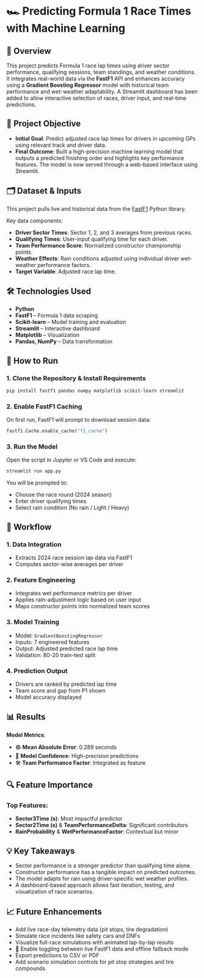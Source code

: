 # 🏎️ Predicting Formula 1 Race Times with Machine Learning

## 🧩 Overview
This project predicts Formula 1 race lap times using driver sector performance, qualifying sessions, team standings, and weather conditions. It integrates real-world data via the **FastF1** API and enhances accuracy using a **Gradient Boosting Regressor** model with historical team performance and wet-weather adaptability.
A Streamlit dashboard has been added to allow interactive selection of races, driver input, and real-time predictions.

## 🎯 Project Objective

- **Initial Goal**: Predict adjusted race lap times for drivers in upcoming GPs using relevant track and driver data.
- **Final Outcome**: Built a high-precision machine learning model that outputs a predicted finishing order and highlights key performance features. The model is now served through a web-based interface using Streamlit.

## 🗂️ Dataset & Inputs

This project pulls live and historical data from the [FastF1](https://theoehrly.github.io/Fast-F1/) Python library.

Key data components:
- **Driver Sector Times**: Sector 1, 2, and 3 averages from previous races.
- **Qualifying Times**: User-input qualifying time for each driver.
- **Team Performance Score**: Normalized constructor championship points.
- **Weather Effects**: Rain conditions adjusted using individual driver wet-weather performance factors.
- **Target Variable**: Adjusted race lap time.

## 🛠️ Technologies Used

- **Python**
- **FastF1** – Formula 1 data scraping
- **Scikit-learn** – Model training and evaluation
- **Streamlit** – Interactive dashboard
- **Matplotlib** – Visualization
- **Pandas, NumPy** – Data transformation

## 🚀 How to Run

### 1. Clone the Repository & Install Requirements
```bash
pip install fastf1 pandas numpy matplotlib scikit-learn streamlit
```

### 2. Enable FastF1 Caching
On first run, FastF1 will prompt to download session data:
```python
fastf1.Cache.enable_cache("f1_cache")
```

### 3. Run the Model
Open the script in Jupyter or VS Code and execute:
```bash
streamlit run app.py
```

You will be prompted to:
- Choose the race round (2024 season)
- Enter driver qualifying times
- Select rain condition (No rain / Light / Heavy)

## 🔁 Workflow

### 1. Data Integration
- Extracts 2024 race session lap data via FastF1
- Computes sector-wise averages per driver

### 2. Feature Engineering
- Integrates wet performance metrics per driver
- Applies rain-adjustment logic based on user input
- Maps constructor points into normalized team scores

### 3. Model Training
- Model: `GradientBoostingRegressor`
- Inputs: 7 engineered features
- Output: Adjusted predicted race lap time
- Validation: 80-20 train-test split

### 4. Prediction Output
- Drivers are ranked by predicted lap time
- Team score and gap from P1 shown
- Model accuracy displayed

## 📊 Results
**Model Metrics**:
- 🟢 **Mean Absolute Error**: 0.289 seconds
- 🧠 **Model Confidence**: High-precision predictions
- 🛠️ **Team Performance Factor**: Integrated as feature

## 🔍 Feature Importance
### Top Features:
- **Sector3Time (s)**: Most impactful predictor  
- **Sector2Time (s)** & **TeamPerformanceDelta**: Significant contributors  
- **RainProbability** & **WetPerformanceFactor**: Contextual but minor  

## 💡 Key Takeaways

- Sector performance is a stronger predictor than qualifying time alone.
- Constructor performance has a tangible impact on predicted outcomes.
- The model adapts for rain using driver-specific wet weather profiles.
- A dashboard-based approach allows fast iteration, testing, and visualization of race scenarios.

## 📈 Future Enhancements

- Add live race-day telemetry data (pit stops, tire degradation)
- Simulate race incidents like safety cars and DNFs
- Visualize full-race simulations with animated lap-by-lap results
- 🔧 Enable toggling between live FastF1 data and offline fallback mode
- Export predictions to CSV or PDF
- Add scenario simulation controls for pit stop strategies and tire compounds
